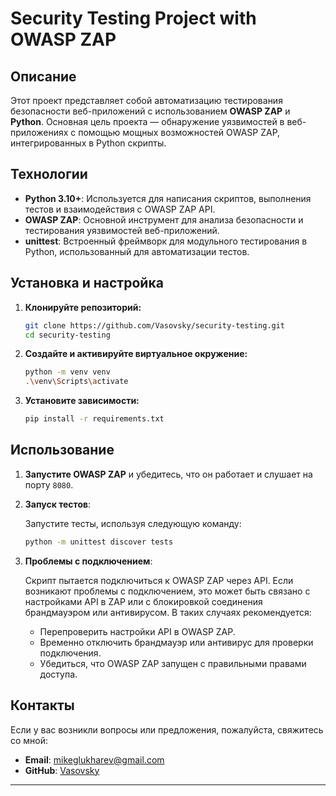 

# Security Testing Project with OWASP ZAP

## Описание

Этот проект представляет собой автоматизацию тестирования безопасности веб-приложений с использованием **OWASP ZAP** и **Python**. Основная цель проекта — обнаружение уязвимостей в веб-приложениях с помощью мощных возможностей OWASP ZAP, интегрированных в Python скрипты.

## Технологии

- **Python 3.10+**: Используется для написания скриптов, выполнения тестов и взаимодействия с OWASP ZAP API.
- **OWASP ZAP**: Основной инструмент для анализа безопасности и тестирования уязвимостей веб-приложений.
- **unittest**: Встроенный фреймворк для модульного тестирования в Python, использованный для автоматизации тестов.

## Установка и настройка

1. **Клонируйте репозиторий:**

   ```bash
   git clone https://github.com/Vasovsky/security-testing.git
   cd security-testing
   ```

2. **Создайте и активируйте виртуальное окружение:**

   ```bash
   python -m venv venv
   .\venv\Scripts\activate
   ```

3. **Установите зависимости:**

   ```bash
   pip install -r requirements.txt
   ```

## Использование

1. **Запустите OWASP ZAP** и убедитесь, что он работает и слушает на порту `8080`.

2. **Запуск тестов**:
   
   Запустите тесты, используя следующую команду:

   ```bash
   python -m unittest discover tests
   ```

3. **Проблемы с подключением**:

   Скрипт пытается подключиться к OWASP ZAP через API. Если возникают проблемы с подключением, это может быть связано с настройками API в ZAP или с блокировкой соединения брандмауэром или антивирусом. В таких случаях рекомендуется:

   - Перепроверить настройки API в OWASP ZAP.
   - Временно отключить брандмауэр или антивирус для проверки подключения.
   - Убедиться, что OWASP ZAP запущен с правильными правами доступа.

## Контакты

Если у вас возникли вопросы или предложения, пожалуйста, свяжитесь со мной:

- **Email**: [mikeglukharev@gmail.com](mailto:mikeglukharev@gmail.com)
- **GitHub**: [Vasovsky](https://github.com/Vasovsky)

---

